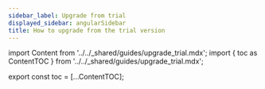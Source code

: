 ```yaml
---
sidebar_label: Upgrade from trial
displayed_sidebar: angularSidebar
title: How to upgrade from the trial version
---
```


import Content from '../../_shared/guides/upgrade_trial.mdx';
import { toc as ContentTOC } from '../../_shared/guides/upgrade_trial.mdx';

export const toc = [...ContentTOC];

<Content framework="angular" />